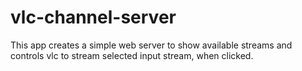 # vlc-channel-server

This app creates a simple web server to show available streams and controls vlc to stream selected input stream, when clicked.
